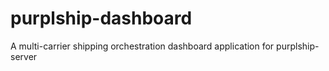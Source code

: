 # purplship-dashboard
 A multi-carrier shipping orchestration dashboard application for purplship-server
